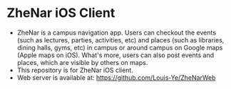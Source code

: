 ZheNar iOS Client
======
* ZheNar is a campus navigation app. Users can checkout the events (such as lectures, parties, activities, etc) and places (such as libraries, dining halls, gyms, etc) in campus or around campus on Google maps (Apple maps on iOS). What's more, users can also post events and places, which are visible by others on maps.
* This repository is for ZheNar iOS client.
* Web server is available at: https://github.com/Louis-Ye/ZheNarWeb
